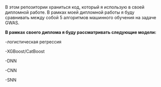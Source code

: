 В этом репозитории храниться код, который я использую в своей дипломной работе. В рамках моей дипломной работы я буду сравнивать между собой 5 алгоритмов машинного обучения на задаче GWAS.

**В рамках своего диплома я буду рассматривать следующие модели:**

-логистическая регрессия

-XGBoost/CatBoost

-DNN

-CNN

-SNN
